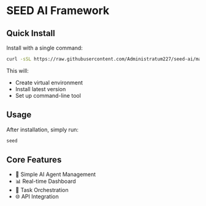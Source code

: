 # SEED AI Framework

## Quick Install

Install with a single command:

```bash
curl -sSL https://raw.githubusercontent.com/Administratum227/seed-ai/main/install | bash
```

This will:
- Create virtual environment
- Install latest version
- Set up command-line tool

## Usage

After installation, simply run:

```bash
seed
```

## Core Features

- 🤖 Simple AI Agent Management
- 📊 Real-time Dashboard
- 🔄 Task Orchestration
- 🌐 API Integration

